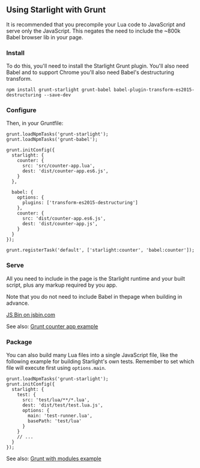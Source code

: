 ## Using Starlight with Grunt

It is recommended that you precompile your Lua code to JavaScript and serve only the JavaScript. 
This negates the need to include the ~800k Babel browser lib in your page.

### Install

To do this, you'll need to install the Starlight Grunt plugin. You'll also need Babel and to support Chrome you'll also need Babel's destructuring transform.

    npm install grunt-starlight grunt-babel babel-plugin-transform-es2015-destructuring --save-dev

### Configure

Then, in your Gruntfile:

    grunt.loadNpmTasks('grunt-starlight');
    grunt.loadNpmTasks('grunt-babel');

    grunt.initConfig({
      starlight: {
        counter: {
          src: 'src/counter-app.lua',
          dest: 'dist/counter-app.es6.js',
        }
      },

      babel: {
        options: {
          plugins: ['transform-es2015-destructuring']
        },
        counter: {
          src: 'dist/counter-app.es6.js',
          dest: 'dist/counter-app.js',
        }
      }
    });

    grunt.registerTask('default', ['starlight:counter', 'babel:counter']);




### Serve

All you need to include in the page is the Starlight runtime and your built script, plus any markup required by you app.

Note that you do not need to include Babel in thepage when building in advance.

<a class="jsbin-embed" href="http://jsbin.com/casocav/embed?html,output">JS Bin on jsbin.com</a><script src="http://static.jsbin.com/js/embed.min.js?3.35.12"></script>

See also: [Grunt counter app example](https://github.com/paulcuth/starlight-examples/tree/master/grunt-counter-app)



### Package

You can also build many Lua files into a single JavaScript file, like the following example for building Starlight's own tests. 
Remember to set which file will execute first using `options.main`.

    grunt.loadNpmTasks('grunt-starlight');
    grunt.initConfig({
      starlight: {
        test: {
          src: 'test/lua/**/*.lua',
          dest: 'dist/test/test.lua.js',
          options: {
            main: 'test-runner.lua',
            basePath: 'test/lua'
          }
        }
        // ...
      }
    });

See also: [Grunt with modules example](https://github.com/paulcuth/starlight-examples/tree/master/grunt-modules)
